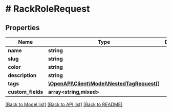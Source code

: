 # # RackRoleRequest

## Properties

Name | Type | Description | Notes
------------ | ------------- | ------------- | -------------
**name** | **string** |  |
**slug** | **string** |  |
**color** | **string** |  | [optional]
**description** | **string** |  | [optional]
**tags** | [**\OpenAPI\Client\Model\NestedTagRequest[]**](NestedTagRequest.md) |  | [optional]
**custom_fields** | **array<string,mixed>** |  | [optional]

[[Back to Model list]](../../README.md#models) [[Back to API list]](../../README.md#endpoints) [[Back to README]](../../README.md)

